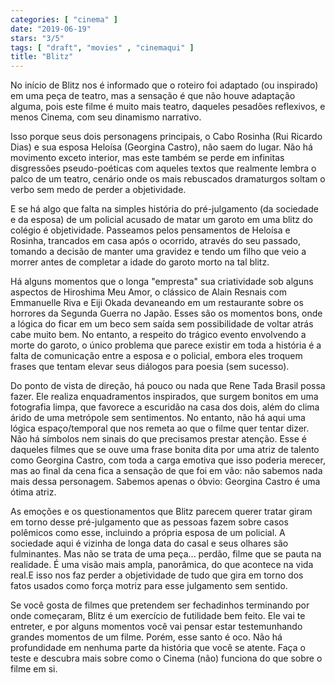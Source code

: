 ```yaml
---
categories: [ "cinema" ]
date: "2019-06-19"
stars: "3/5"
tags: [ "draft", "movies" , "cinemaqui" ]
title: "Blitz"
---
```

No início de Blitz nos é informado que o roteiro foi adaptado (ou
inspirado) em uma peça de teatro, mas a sensação é que não houve
adaptação alguma, pois este filme é muito mais teatro, daqueles
pesadões reflexivos, e menos Cinema, com seu dinamismo narrativo.

Isso porque seus dois personagens principais, o Cabo Rosinha (Rui Ricardo
Dias) e sua esposa Heloísa (Georgina Castro), não saem do lugar. Não
há movimento exceto interior, mas este também se perde em infinitas
disgressões pseudo-poéticas com aqueles textos que realmente lembra o
palco de um teatro, cenário onde os mais rebuscados dramaturgos soltam
o verbo sem medo de perder a objetividade.

E se há algo que falta na simples história do pré-julgamento (da
sociedade e da esposa) de um policial acusado de matar um garoto em uma
blitz do colégio é objetividade. Passeamos pelos pensamentos de Heloísa
e Rosinha, trancados em casa após o ocorrido, através do seu passado,
tomando a decisão de manter uma gravidez e tendo um filho que veio a
morrer antes de completar a idade do garoto morto na tal blitz.

Há alguns momentos que o longa "empresta" sua criatividade sob
alguns aspectos de Hiroshima Meu Amor, o clássico de Alain Resnais
com Emmanuelle Riva e Eiji Okada devaneando em um restaurante sobre
os horrores da Segunda Guerra no Japão. Esses são os momentos bons,
onde a lógica do ficar em um beco sem saída sem possibilidade de
voltar atrás cabe muito bem. No entanto, a respeito do trágico evento
envolvendo a morte do garoto, o único problema que parece existir em
toda a história é a falta de comunicação entre a esposa e o policial,
embora eles troquem frases que tentam elevar seus diálogos para poesia
(sem sucesso).

Do ponto de vista de direção, há pouco ou nada que Rene Tada Brasil
possa fazer. Ele realiza enquadramentos inspirados, que surgem bonitos
em uma fotografia limpa, que favorece a escuridão na casa dos dois,
além do clima árido de uma metrópole sem sentimentos. No entanto, não
há aqui uma lógica espaço/temporal que nos remeta ao que o filme quer
tentar dizer. Não há símbolos nem sinais do que precisamos prestar
atenção. Esse é daqueles filmes que se ouve uma frase bonita dita
por uma atriz de talento como Georgina Castro, com toda a carga emotiva
que isso poderia merecer, mas ao final da cena fica a sensação de que
foi em vão: não sabemos nada mais dessa personagem. Sabemos apenas o
óbvio: Georgina Castro é uma ótima atriz.

As emoções e os questionamentos que Blitz parecem querer tratar giram
em torno desse pré-julgamento que as pessoas fazem sobre casos polêmicos
como esse, incluindo a própria esposa de um policial. A sociedade aqui é
vizinha de longa data do casal e seus olhares são fulminantes. Mas não
se trata de uma peça... perdão, filme que se pauta na realidade. É
uma visão mais ampla, panorâmica, do que acontece na vida real.E isso
nos faz perder a objetividade de tudo que gira em torno dos fatos usados
como força motriz para esse julgamento sem sentido.

Se você gosta de filmes que pretendem ser fechadinhos terminando por
onde começaram, Blitz é um exercício de futilidade bem feito. Ele vai
te entreter, e por alguns momentos você vai pensar estar testemunhando
grandes momentos de um filme. Porém, esse santo é oco. Não há
profundidade em nenhuma parte da história que você se atente. Faça o
teste e descubra mais sobre como o Cinema (não) funciona do que sobre
o filme em si.
